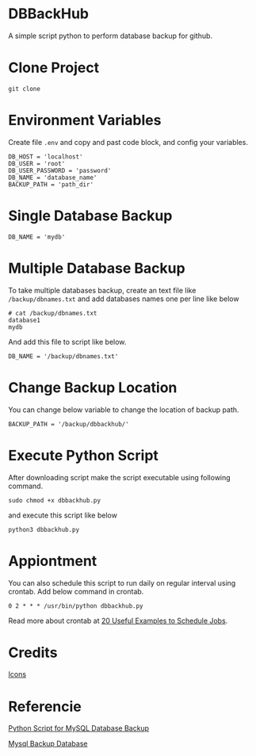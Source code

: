 # DBBackHub

A simple script python to perform database backup for github.

# Clone Project

    git clone

# Environment Variables

Create file ```.env``` and copy and past code block, and config your variables.

    DB_HOST = 'localhost'
    DB_USER = 'root'
    DB_USER_PASSWORD = 'password'
    DB_NAME = 'database_name'
    BACKUP_PATH = 'path_dir'

# Single Database Backup

    DB_NAME = 'mydb'


# Multiple Database Backup

To take multiple databases backup, create an text file like ```/backup/dbnames.txt``` and add databases names one per line like below

    # cat /backup/dbnames.txt
    database1
    mydb

And add this file to script like below.

    DB_NAME = '/backup/dbnames.txt'

# Change Backup Location

You can change below variable to change the location of backup path.

    BACKUP_PATH = '/backup/dbbackhub/'

# Execute Python Script

After downloading script make the script executable using following command.

    sudo chmod +x dbbackhub.py

and execute this script like below

    python3 dbbackhub.py

# Appiontment

You can also schedule this script to run daily on regular interval using crontab. Add below command in crontab.

    0 2 * * * /usr/bin/python dbbackhub.py

Read more about crontab at [20 Useful Examples to Schedule Jobs](https://tecadmin.net/crontab-in-linux-with-20-examples-of-cron-schedule/).

# Credits

[Icons](https://www.iconfinder.com/icons/2276058/db_document_extension_file_icon)

# Referencie

[Python Script for MySQL Database Backup](https://tecadmin.net/python-script-for-mysql-database-backup/)

[Mysql Backup Database](https://github.com/AlexWinder/mysql-backup-database)